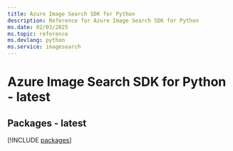 ```yaml
---
title: Azure Image Search SDK for Python
description: Reference for Azure Image Search SDK for Python
ms.date: 02/03/2025
ms.topic: reference
ms.devlang: python
ms.service: imagesearch
---
```

# Azure Image Search SDK for Python - latest
## Packages - latest
[!INCLUDE [packages](image-search-index.md)]